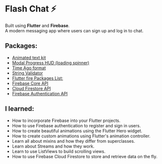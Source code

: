 # Flash Chat ⚡️

Built using **Flutter** and **Firebase**.<br/>
A modern messaging app where users can sign up and log in to chat.


## Packages:

- [Animated text kit](https://pub.dev/packages/animated_text_kit)
- [Modal Progress HUD (loading spinner)](https://pub.dev/packages/modal_progress_hud)
- [Time Ago format](https://pub.dev/packages/timeago)
- [String Validator](https://pub.dev/packages/string_validator)
- [Flutter fire Packages List:](https://github.com/FirebaseExtended/flutterfire)
- [Firebase Core API](https://pub.dev/packages/firebase_core)
- [Cloud Firestore API](https://pub.dev/packages/cloud_firestore)
- [Firebase Authentication API](https://pub.dev/packages/firebase_auth)


## I learned:

- How to incorporate Firebase into your Flutter projects.
- How to use Firebase authentication to register and sign in users.
- How to create beautiful animations using the Flutter Hero widget.
- How to create custom animations using Flutter's animation controller.
- Learn all about mixins and how they differ from superclasses.
- Learn about Streams and how they work.
- Learn to use ListViews to build scrolling views.
- How to use Firebase Cloud Firestore to store and retrieve data on the fly.

